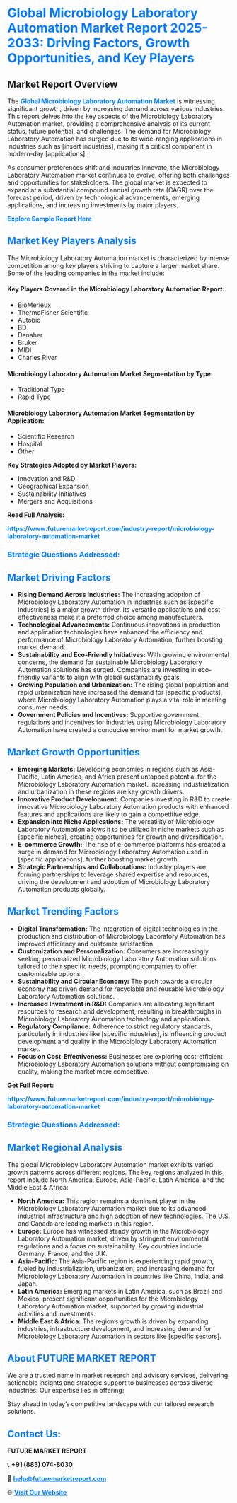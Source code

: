 <h1 style="color: #007BFF;">Global Microbiology Laboratory Automation Market Report 2025-2033: Driving Factors, Growth Opportunities, and Key Players</h1>

<section id="overview">
<h2>Market Report Overview</h2>
<p>The <a href="https://www.futuremarketreport.com/industry-report/microbiology-laboratory-automation-market" style="color: #007BFF; text-decoration: none;"><strong>Global Microbiology Laboratory Automation Market</strong></a> is witnessing significant growth, driven by increasing demand across various industries. This report delves into the key aspects of the Microbiology Laboratory Automation market, providing a comprehensive analysis of its current status, future potential, and challenges. The demand for Microbiology Laboratory Automation has surged due to its wide-ranging applications in industries such as [insert industries], making it a critical component in modern-day [applications].</p>
<p>As consumer preferences shift and industries innovate, the Microbiology Laboratory Automation market continues to evolve, offering both challenges and opportunities for stakeholders. The global market is expected to expand at a substantial compound annual growth rate (CAGR) over the forecast period, driven by technological advancements, emerging applications, and increasing investments by major players.</p>
</section>

<section id="overview">
<p><a href="https://www.futuremarketreport.com/request-sample/reportId=59089" style="color: #007BFF; text-decoration: none;"><strong>Explore Sample Report Here</strong></a></p>
</section>

<section id="key-players">
<h2 style="color: #007BFF;">Market Key Players Analysis</h2>
<p>The Microbiology Laboratory Automation market is characterized by intense competition among key players striving to capture a larger market share. Some of the leading companies in the market include:</p>
<h4>Key Players Covered in the Microbiology Laboratory Automation Report:</h4>
<ul><li>BioMerieux</li><li>ThermoFisher Scientific</li><li>Autobio</li><li>BD</li><li>Danaher</li><li>Bruker</li><li>MIDI</li><li>Charles River</li></ul>
<h4>Microbiology Laboratory Automation Market Segmentation by Type:</h4>
<ul><li>Traditional Type</li><li>Rapid Type</li></ul>

<h4>Microbiology Laboratory Automation Market Segmentation by Application:</h4>
<ul><li>Scientific Research</li><li>Hospital</li><li>Other</li></ul>
<p><strong>Key Strategies Adopted by Market Players:</strong></p>
<ul>
<li>Innovation and R&D</li>
<li>Geographical Expansion</li>
<li>Sustainability Initiatives</li>
<li>Mergers and Acquisitions</li>
</ul>
</section>

<section>
<p><strong>Read Full Analysis: </strong></p><a href="https://www.futuremarketreport.com/industry-report/microbiology-laboratory-automation-market" style="color: #007BFF; text-decoration: none;"><strong>https://www.futuremarketreport.com/industry-report/microbiology-laboratory-automation-market</strong></a>
<h3 style="color: #007BFF;">Strategic Questions Addressed:</h3>
</section>

<section id="driving-factors">
<h2 style="color: #007BFF;">Market Driving Factors</h2>
<ul>
<li><strong>Rising Demand Across Industries:</strong> The increasing adoption of Microbiology Laboratory Automation in industries such as [specific industries] is a major growth driver. Its versatile applications and cost-effectiveness make it a preferred choice among manufacturers.</li>
<li><strong>Technological Advancements:</strong> Continuous innovations in production and application technologies have enhanced the efficiency and performance of Microbiology Laboratory Automation, further boosting market demand.</li>
<li><strong>Sustainability and Eco-Friendly Initiatives:</strong> With growing environmental concerns, the demand for sustainable Microbiology Laboratory Automation solutions has surged. Companies are investing in eco-friendly variants to align with global sustainability goals.</li>
<li><strong>Growing Population and Urbanization:</strong> The rising global population and rapid urbanization have increased the demand for [specific products], where Microbiology Laboratory Automation plays a vital role in meeting consumer needs.</li>
<li><strong>Government Policies and Incentives:</strong> Supportive government regulations and incentives for industries using Microbiology Laboratory Automation have created a conducive environment for market growth.</li>
</ul>
</section>

<section id="growth-opportunities">
<h2 style="color: #007BFF;">Market Growth Opportunities</h2>
<ul>
<li><strong>Emerging Markets:</strong> Developing economies in regions such as Asia-Pacific, Latin America, and Africa present untapped potential for the Microbiology Laboratory Automation market. Increasing industrialization and urbanization in these regions are key growth drivers.</li>
<li><strong>Innovative Product Development:</strong> Companies investing in R&D to create innovative Microbiology Laboratory Automation products with enhanced features and applications are likely to gain a competitive edge.</li>
<li><strong>Expansion into Niche Applications:</strong> The versatility of Microbiology Laboratory Automation allows it to be utilized in niche markets such as [specific niches], creating opportunities for growth and diversification.</li>
<li><strong>E-commerce Growth:</strong> The rise of e-commerce platforms has created a surge in demand for Microbiology Laboratory Automation used in [specific applications], further boosting market growth.</li>
<li><strong>Strategic Partnerships and Collaborations:</strong> Industry players are forming partnerships to leverage shared expertise and resources, driving the development and adoption of Microbiology Laboratory Automation products globally.</li>
</ul>
</section>

<section id="trending-factors">
<h2 style="color: #007BFF;">Market Trending Factors</h2>
<ul>
<li><strong>Digital Transformation:</strong> The integration of digital technologies in the production and distribution of Microbiology Laboratory Automation has improved efficiency and customer satisfaction.</li>
<li><strong>Customization and Personalization:</strong> Consumers are increasingly seeking personalized Microbiology Laboratory Automation solutions tailored to their specific needs, prompting companies to offer customizable options.</li>
<li><strong>Sustainability and Circular Economy:</strong> The push towards a circular economy has driven demand for recyclable and reusable Microbiology Laboratory Automation solutions.</li>
<li><strong>Increased Investment in R&D:</strong> Companies are allocating significant resources to research and development, resulting in breakthroughs in Microbiology Laboratory Automation technology and applications.</li>
<li><strong>Regulatory Compliance:</strong> Adherence to strict regulatory standards, particularly in industries like [specific industries], is influencing product development and quality in the Microbiology Laboratory Automation market.</li>
<li><strong>Focus on Cost-Effectiveness:</strong> Businesses are exploring cost-efficient Microbiology Laboratory Automation solutions without compromising on quality, making the market more competitive.</li>
</ul>
</section>

<section>
<p><strong>Get Full Report: </strong></p><a href="https://www.futuremarketreport.com/industry-report/microbiology-laboratory-automation-market" style="color: #007BFF; text-decoration: none;"><strong>https://www.futuremarketreport.com/industry-report/microbiology-laboratory-automation-market</strong></a>
<h3 style="color: #007BFF;">Strategic Questions Addressed:</h3>
</section>


<section id="regional-analysis">
<h2 style="color: #007BFF;">Market Regional Analysis</h2>
<p>The global Microbiology Laboratory Automation market exhibits varied growth patterns across different regions. The key regions analyzed in this report include North America, Europe, Asia-Pacific, Latin America, and the Middle East & Africa:</p>
<ul>
<li><strong>North America:</strong> This region remains a dominant player in the Microbiology Laboratory Automation market due to its advanced industrial infrastructure and high adoption of new technologies. The U.S. and Canada are leading markets in this region.</li>
<li><strong>Europe:</strong> Europe has witnessed steady growth in the Microbiology Laboratory Automation market, driven by stringent environmental regulations and a focus on sustainability. Key countries include Germany, France, and the U.K.</li>
<li><strong>Asia-Pacific:</strong> The Asia-Pacific region is experiencing rapid growth, fueled by industrialization, urbanization, and increasing demand for Microbiology Laboratory Automation in countries like China, India, and Japan.</li>
<li><strong>Latin America:</strong> Emerging markets in Latin America, such as Brazil and Mexico, present significant opportunities for the Microbiology Laboratory Automation market, supported by growing industrial activities and investments.</li>
<li><strong>Middle East & Africa:</strong> The region’s growth is driven by expanding industries, infrastructure development, and increasing demand for Microbiology Laboratory Automation in sectors like [specific sectors].</li>
</ul>
</section>

<footer>
<h2 style="color: #007BFF;">About FUTURE MARKET REPORT</h2>
<p>We are a trusted name in market research and advisory services, delivering actionable insights and strategic support to businesses across diverse industries. Our expertise lies in offering:</p>

<p>Stay ahead in today’s competitive landscape with our tailored research solutions.</p>

<h2 style="color: #007BFF;">Contact Us:</h2>
<p><strong>FUTURE MARKET REPORT</strong></p>
<p>📞 <strong>+91 (883) 074-8030</strong></p>
<p>📧 <strong><a href="mailto:help@futuremarketreport.com" style="color: #007BFF;">help@futuremarketreport.com</a></strong></p>
<p>🌐 <strong><a href="https://www.futuremarketreport.com/" style="color: #007BFF;">Visit Our Website</a></strong></p>
</footer>
